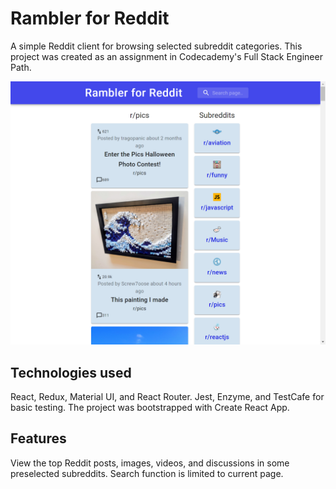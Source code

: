 # Rambler for Reddit

A simple Reddit client for browsing selected subreddit categories. This project was created as an assignment in Codecademy's Full Stack Engineer Path.

![Screenshot of Rambler for Reddit](https://github.com/mikejoh12/rambler-for-reddit/blob/main/Rambler_Screenshot.png)

## Technologies used

React, Redux, Material UI, and React Router. Jest, Enzyme, and TestCafe for basic testing. The project was bootstrapped with Create React App.

## Features

View the top Reddit posts, images, videos, and discussions in some preselected subreddits. Search function is limited to current page.
